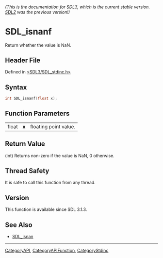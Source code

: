 ###### (This is the documentation for SDL3, which is the current stable version. [SDL2](https://wiki.libsdl.org/SDL2/) was the previous version!)
# SDL_isnanf

Return whether the value is NaN.

## Header File

Defined in [<SDL3/SDL_stdinc.h>](https://github.com/libsdl-org/SDL/blob/main/include/SDL3/SDL_stdinc.h)

## Syntax

```c
int SDL_isnanf(float x);
```

## Function Parameters

|       |       |                       |
| ----- | ----- | --------------------- |
| float | **x** | floating point value. |

## Return Value

(int) Returns non-zero if the value is NaN, 0 otherwise.

## Thread Safety

It is safe to call this function from any thread.

## Version

This function is available since SDL 3.1.3.

## See Also

- [SDL_isnan](SDL_isnan)

----
[CategoryAPI](CategoryAPI), [CategoryAPIFunction](CategoryAPIFunction), [CategoryStdinc](CategoryStdinc)

